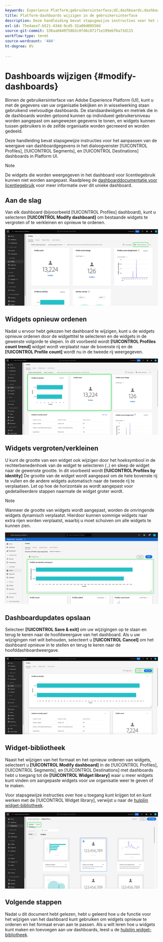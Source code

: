 ```yaml
---
keywords: Experience Platform;gebruikersinterface;UI;dashboards;dashboard;profielen;segmenten;bestemmingen;vergunningsgebruik
title: Platform-dashboards wijzigen in de gebruikersinterface
description: Deze handleiding bevat stapsgewijze instructies voor het aanpassen van de manier waarop de Adobe Experience Platform-gegevens van uw organisatie worden weergegeven in dashboards.
exl-id: 75e4aea7-b521-434d-9cd5-32a00d00550d
source-git-commit: 338aa6849f58b3c0fd6c871f1e199ebf6a73d115
workflow-type: tm+mt
source-wordcount: '484'
ht-degree: 0%

---
```


# Dashboards wijzigen {#modify-dashboards}

Binnen de gebruikersinterface van Adobe Experience Platform (UI), kunt u met de gegevens van uw organisatie bekijken en in wisselwerking staan gebruikend veelvoudige dashboards. De standaardwidgets en metriek die in de dashboards worden getoond kunnen op individueel gebruikersniveau worden aangepast om aangewezen gegevens te tonen, en widgets kunnen tussen gebruikers in de zelfde organisatie worden gecreeerd en worden gedeeld.

Deze handleiding bevat stapsgewijze instructies voor het aanpassen van de weergave van dashboardgegevens in het dialoogvenster [!UICONTROL Profiles], [!UICONTROL Segments], en [!UICONTROL Destinations] dashboards in Platform UI.

>[!NOTE]
>
>De widgets die worden weergegeven in het dashboard voor licentiegebruik kunnen niet worden aangepast. Raadpleeg de [dashboarddocumentatie voor licentiegebruik](../guides/license-usage.md) voor meer informatie over dit unieke dashboard.

## Aan de slag

Van elk dashboard (bijvoorbeeld [!UICONTROL Profiles] dashboard), kunt u selecteren **[!UICONTROL Modify dashboard]** om bestaande widgets te vergroten of te verkleinen en opnieuw te ordenen.

![Het dashboard Profielen met het dashboard Wijzigen gemarkeerd.](../images/customization/modify-dashboard.png)

## Widgets opnieuw ordenen

Nadat u ervoor hebt gekozen het dashboard te wijzigen, kunt u de widgets opnieuw ordenen door de widgettitel te selecteren en de widgets in de gewenste volgorde te slepen. In dit voorbeeld wordt **[!UICONTROL Profiles count trend]** widget wordt verplaatst naar de bovenste rij en de **[!UICONTROL Profile count]** wordt nu in de tweede rij weergegeven.

![Het dashboard Profielen met twee opnieuw geordende widgets gemarkeerd.](../images/customization/move-widget.png)

## Widgets vergroten/verkleinen

U kunt de grootte van een widget ook wijzigen door het hoeksymbool in de rechterbenedenhoek van de widget te selecteren (`⌟`) en sleep de widget naar de gewenste grootte. In dit voorbeeld wordt **[!UICONTROL Profiles by identity]** De grootte van de widget wordt aangepast om de hele bovenste rij te vullen en de andere widgets automatisch naar de tweede rij te verplaatsen. Let op hoe de horizontale as wordt aangepast voor gedetailleerdere stappen naarmate de widget groter wordt.

>[!NOTE]
>
>Wanneer de grootte van widgets wordt aangepast, worden de omringende widgets dynamisch verplaatst. Hierdoor kunnen sommige widgets naar extra rijen worden verplaatst, waarbij u moet schuiven om alle widgets te kunnen zien.

![Het dashboard Profielen met een widget waarvan de grootte is gewijzigd, gemarkeerd.](../images/customization/resize-widget.png)

## Dashboardupdates opslaan

Selecteer **[!UICONTROL Save & exit]** om uw wijzigingen op te slaan en terug te keren naar de hoofdweergave van het dashboard. Als u uw wijzigingen niet wilt behouden, selecteert u **[!UICONTROL Cancel]** om het dashboard opnieuw in te stellen en terug te keren naar de hoofddashboardweergave.

![Het dashboard Profielen met de markeringen Annuleren en Opslaan en Afsluiten.](../images/customization/save-changes.png)

## Widget-bibliotheek

Naast het wijzigen van het formaat en het opnieuw ordenen van widgets, selecteert u **[!UICONTROL Modify dashboard]** in de [!UICONTROL Profiles], [!UICONTROL Segments], en [!UICONTROL Destinations] met dashboards hebt u toegang tot de **[!UICONTROL Widget library]** waar u meer widgets kunt vinden om aangepaste widgets voor uw organisatie weer te geven of te maken.

Voor stapsgewijze instructies over hoe u toegang kunt krijgen tot en kunt werken met de [!UICONTROL Widget library], verwijst u naar de [hulplijn widget-bibliotheek](widget-library.md).

![De werkruimte van de widgetbibliotheek met Standaard en Aangepast gemarkeerd.](../images/customization/widget-library.png)

## Volgende stappen

Nadat u dit document hebt gelezen, hebt u geleerd hoe u de functie voor het wijzigen van het dashboard kunt gebruiken om widgets opnieuw te ordenen en het formaat ervan aan te passen. Als u wilt leren hoe u widgets kunt maken en toevoegen aan uw dashboards, leest u de [hulplijn widget-bibliotheek](widget-library.md).
